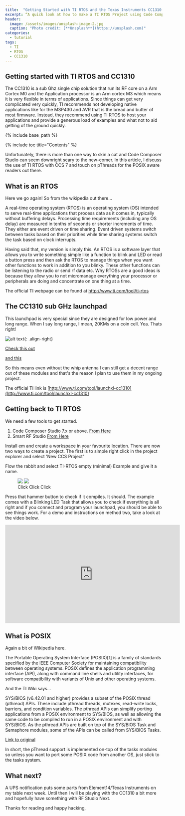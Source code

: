 ```yaml
---
title:  "Getting Started with TI RTOS and the Texas Instruments CC1310 Launchpad"
excerpt: “A quick look at how to make a TI RTOS Project using Code Composer Studio and a touch on POSIX"
header:
  image: /assets/images/unsplash-image-2.jpg
  caption: "Photo credit: [**Unsplash**](https://unsplash.com)"
categories:
  - tutorial
tags:
  - TI
  - RTOS
  - CC1310
---
```


## Getting started with TI RTOS and CC1310

The CC1310 is a sub Ghz single chip solution that run its RF core on a Arm Cortex M0 and the Application processor is an Arm cortex M3 which means it is very flexible in terms of applications. Since things can get very complicated very quickly, TI recommends not developing native applications like for the MSP430 and AVR that is the bread and butter of most firmware. Instead, they recommend using TI RTOS to host your applications and provide a generous load of examples and what not to aid getting of the ground quickly. 

{% include base_path %}

{% include toc title="Contents" %}

Unfortunately, there is more than one way to skin a cat and Code Composer Studio can seem downright scary to the new-comer. In this article, I discuss the use of TI RTOS with CCS 7 and touch on pThreads for the POSIX aware readers out there.

## What is an RTOS

Here we go again! So from the wikipedia out there...

A real-time operating system (RTOS) is an operating system (OS) intended to serve real-time applications that process data as it comes in, typically without buffering delays. Processing time requirements (including any OS delay) are measured in tenths of seconds or shorter increments of time. They either are event driven or time sharing. Event driven systems switch between tasks based on their priorities while time sharing systems switch the task based on clock interrupts.

Having said that, my version is simply this. An RTOS is a software layer that allows you to write something simple like a function to blink and LED or read a button press and then ask the RTOS to manage things when you want other functions to work in addition to you blinky. These other functions can be listening to the radio or send rf data etc. Why RTOSs are a good ideas is because they allow you to not micromanage everything your processor or peripherals are doing and concentrate on one thing at a time. 

The official TI webpage can be found at http://www.ti.com/tool/ti-rtos

## The CC1310 sub GHz launchpad

This launchpad is very special since they are designed for low power and long range. When I say long range, I mean, 20KMs on a coin cell. Yea. Thats right! 

![alt text](/assets/images/tirtos/1.gif){: .align-right}

[Check this out](http://www.cnx-software.com/2015/12/18/ti-simplelink-cc1310-wireless-mcu-promises-20-km-range-20-year-battery-life-on-a-coin-cell/)

[and this](http://links.mkt102.com/servlet/MailView?ms=NTAyNzcwMDES1&r=MTE1NzI3Mzc1MjM3S0&j=ODIyNjg5MDY2S0&mt=1&rt=0)

So this means even without the whip antenna I can still get a decent range out of these modules and that's the reason I plan to use them in my ongoing project.

The official TI link is [http://www.ti.com/tool/launchxl-cc1310](http://www.ti.com/tool/launchxl-cc1310)

## Getting back to TI RTOS

We need a few tools to get started.

1. Code Composer Studio 7.x or above. [From Here](http://processors.wiki.ti.com/index.php/Download_CCS)
2. Smart RF Studio [From Here](http://www.ti.com/tool/smartrftm-studio)

Install em and create a workspace in your favourite location. There are now two ways to create a project. The first is to simple right click in the project explorer and select 'New CCS Project'

Flow the rabbit and select TI-RTOS empty (minimal) Example and give it a name.

<figure class="half">
    <img src="/assets/images/tirtos/2a.png">
    <img src="/assets/images/tirtos/2b.png">
    <figcaption>Click Click Click</figcaption>
</figure>

Press that hammer button to check if it compiles. It should. The example comes with a Blinking LED Task that allows you to check if everything is all right and if you connect and program your launchpad, you should be able to see things work. For a demo and instructions on method two, take a look at the video below.


<iframe width="560" height="315" src="https://www.youtube.com/embed/hsEFg2-tShM" frameborder="0" allowfullscreen></iframe>


## What is POSIX

Again a bit of Wikipedia here.

The Portable Operating System Interface (POSIX)[1] is a family of standards specified by the IEEE Computer Society for maintaining compatibility between operating systems. POSIX defines the application programming interface (API), along with command line shells and utility interfaces, for software compatibility with variants of Unix and other operating systems.

And the TI Wiki says...

SYS/BIOS (v6.42.01 and higher) provides a subset of the POSIX thread (pthread) APIs. These include pthread threads, mutexes, read-write locks, barriers, and condition variables. The pthread APIs can simplify porting applications from a POSIX environment to SYS/BIOS, as well as allowing the same code to be compiled to run in a POSIX environment and with SYS/BIOS. As the pthread APIs are built on top of the SYS/BIOS Task and Semaphore modules, some of the APIs can be called from SYS/BIOS Tasks.

[Link to original](http://processors.wiki.ti.com/index.php/SYS/BIOS_POSIX_Thread_(pthread)_Support)

In short, the pThread support is implemented on-top of the tasks modules so unless you want to port some POSIX code from another OS, just stick to the tasks system.

## What next?

A UPS notification puts some parts from Element14/Texas Instruments on my table next week. Until then I will be playing with the CC1310 a bit more and hopefully have something with RF Studio Next.

Thanks for reading and happy hacking,

